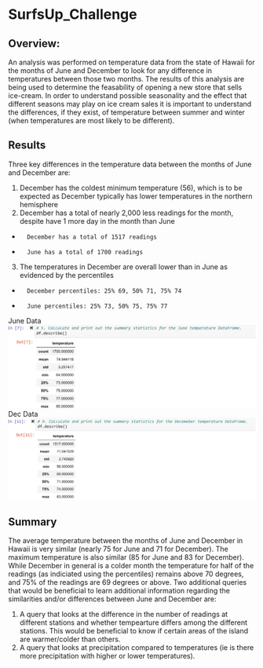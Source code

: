 # SurfsUp_Challenge

## Overview:
An analysis was performed on temperature data from the state of Hawaii for the months of June and December to look for any difference in temperatures between
those two months. The results of this analysis are being used to determine the feasability of opening a new store that sells ice-cream. In order to understand possible
seasonality and the effect that different seasons may play on ice cream sales it is important to understand the differences, if they exist, of temperature
between summer and winter (when temperatures are most likely to be different).

## Results
Three key differences in the temperature data between the months of June and December are:

1. December has the coldest minimum temperature (56), which is to be expected as December typically has lower temperatures in the northern hemisphere
2. December has a total of nearly 2,000 less readings for the month, despite have 1 more day in the month than June

-		December has a total of 1517 readings
-		June has a total of 1700 readings


3. The temperatures in December are overall lower than in June as evidenced by the percentiles

-  		December percentiles: 25% 69, 50% 71, 75% 74
-		June percentiles: 25% 73, 50% 75, 75% 77
June Data
![Page1](Images\june_temp_data.png)
Dec Data
![Page2](Images\dec_temp_data.png)
## Summary
The average temperature between the months of June and December in Hawaii is very similar (nearly 75 for June and 71 for December). The maximum temperature is also
similar (85 for June and 83 for December). While December in general is a colder month the temperature for half of the readings (as indiciated using the
percentiles) remains above 70 degrees, and 75% of the readings are 69 degrees or above. Two additional queries that would be beneficial to learn additional information
regarding the similarities and/or differences between June and December are:

1. A query that looks at the difference in the number of readings at different stations and whether tempearture differs among the different stations. This would be beneficial to know if certain areas of the island are warmer/colder than others.
2. A query that looks at precipitation compared to temperatures (ie is there more precipitation with higher or lower temperatures).
